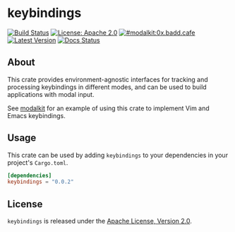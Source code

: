 # keybindings

[![Build Status](https://github.com/ulyssa/modalkit/actions/workflows/ci.yml/badge.svg)](https://github.com/ulyssa/modalkit/actions?query=workflow%3ACI+)
[![License: Apache 2.0](https://img.shields.io/crates/l/keybindings.svg?logo=apache)](https://crates.io/crates/keybindings)
[![#modalkit:0x.badd.cafe](https://img.shields.io/badge/matrix-%23modalkit:0x.badd.cafe-blue)](https://matrix.to/#/#modalkit:0x.badd.cafe)
[![Latest Version](https://img.shields.io/crates/v/keybindings.svg?logo=rust)](https://crates.io/crates/keybindings)
[![Docs Status](https://docs.rs/keybindings/badge.svg)](https://docs.rs/crate/keybindings/)

## About

This crate provides environment-agnostic interfaces for tracking and processing
keybindings in different modes, and can be used to build applications with
modal input.

See [modalkit] for an example of using this crate to implement Vim and Emacs
keybindings.

## Usage

This crate can be used by adding `keybindings` to your dependencies in your
project's `Cargo.toml`.

```toml
[dependencies]
keybindings = "0.0.2"
```

## License

`keybindings` is released under the [Apache License, Version 2.0].

[Apache License, Version 2.0]: https://github.com/ulyssa/modalkit/blob/master/LICENSE
[modalkit]: https://docs.rs/modalkit/latest/modalkit/
